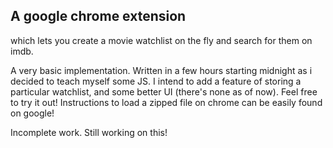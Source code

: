 ## A google chrome extension 

which lets you create a movie watchlist on the fly and search for them on imdb. 

A very basic implementation. Written in a few hours starting midnight as i decided to teach myself some JS. I intend to add
a feature of storing a particular watchlist, and some better UI (there's none as of now). Feel free to try it out!
Instructions to load a zipped file on chrome can be easily found on google!

Incomplete work. Still working on this! 
